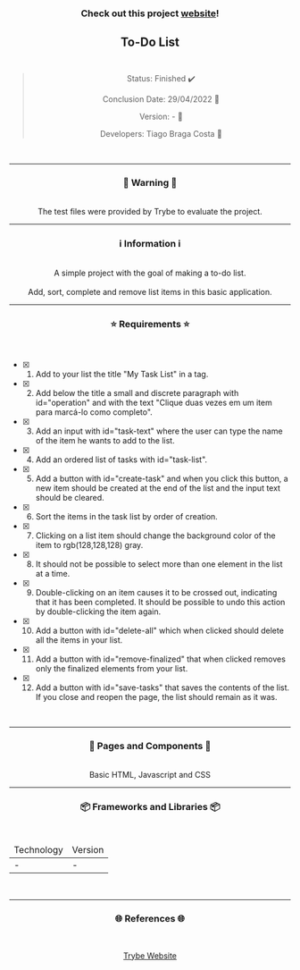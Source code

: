 <div align="center">
  <h3>
    Check out this project <a href="https://ztiagok.github.io/trybe-04.todo-list/"> website</a>! 
  <h3>
  <h2>
    To-Do List
    <br><br>
  </h2>

  > Status: Finished ✔️
  >
  > Conclusion Date: 29/04/2022 📆
  >
  > Version: - 🧪
  >
  > Developers: Tiago Braga Costa 👤

  <br>
  <hr>
  <h3>
    🚨 Warning 🚨
  </h3>
  <br>
  <span> The test files were provided by Trybe to evaluate the project. </span>
  <br>
  <hr>
  <h3>
    ℹ️ Information ℹ️
  </h3>
  <br>
  <span> A simple project with the goal of making a to-do list. </span> 
  <br><br>
  <span> Add, sort, complete and remove list items in this basic application. </span>
  <br>
  <hr>
  <h3>
    ⭐ Requirements ⭐
  </h3>
  <div align="left">
  <br>
  
- [X] 1. Add to your list the title "My Task List" in a tag.
- [X] 2. Add below the title a small and discrete paragraph with id="operation" and with the text "Clique duas vezes em um item para marcá-lo como completo".
- [X] 3. Add an input with id="task-text" where the user can type the name of the item he wants to add to the list.
- [X] 4. Add an ordered list of tasks with id="task-list".
- [X] 5. Add a button with id="create-task" and when you click this button, a new item should be created at the end of the list and the input text should be cleared.
- [X] 6. Sort the items in the task list by order of creation.
- [X] 7. Clicking on a list item should change the background color of the item to rgb(128,128,128) gray.
- [X] 8. It should not be possible to select more than one element in the list at a time.
- [X] 9. Double-clicking on an item causes it to be crossed out, indicating that it has been completed. It should be possible to undo this action by double-clicking the item again.
- [X] 10. Add a button with id="delete-all" which when clicked should delete all the items in your list.
- [X] 11. Add a button with id="remove-finalized" that when clicked removes only the finalized elements from your list.
- [X] 12. Add a button with id="save-tasks" that saves the contents of the list. If you close and reopen the page, the list should remain as it was.
  </div>
  <br>
  <hr>
  <h3>
    📄 Pages and Components 📄
  </h3>
  <br>
  <span> Basic HTML, Javascript and CSS </span>
  <br>
  <hr>
  <h3>
    📦 Frameworks and Libraries 📦
  </h3>
  <br>
  <table>
    <thead>
      <td> Technology </td>
      <td> Version </td>
    </thead>
    <tbody>
      <tr>
        <td> - </td>
        <td> - </td>
      </tr>
    </tbody>
  </table>
  <br>
  <hr>
  <h3>
    🌐 References 🌐
  </h3>
    <br>
    <p> <a href="https://www.betrybe.com/"> Trybe Website </a> </p>
</div>

